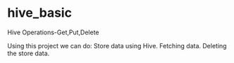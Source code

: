 # hive_basic
 Hive Operations-Get,Put,Delete

Using this project we can do:
           Store data using Hive.
           Fetching data.
           Deleting the store data.
